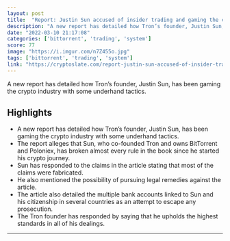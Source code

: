```yaml
---
layout: post
title:  "Report: Justin Sun accused of insider trading and gaming the crypto market system"
description: "A new report has detailed how Tron’s founder, Justin Sun, has been gaming the crypto industry with some underhand tactics."
date: "2022-03-10 21:17:08"
categories: ['bittorrent', 'trading', 'system']
score: 77
image: "https://i.imgur.com/n7Z455o.jpg"
tags: ['bittorrent', 'trading', 'system']
link: "https://cryptoslate.com/report-justin-sun-accused-of-insider-trading-and-gaming-the-crypto-market-system/?amp=1"
---
```


A new report has detailed how Tron’s founder, Justin Sun, has been gaming the crypto industry with some underhand tactics.

## Highlights

- A new report has detailed how Tron’s founder, Justin Sun, has been gaming the crypto industry with some underhand tactics.
- The report alleges that Sun, who co-founded Tron and owns BitTorrent and Poloniex, has broken almost every rule in the book since he started his crypto journey.
- Sun has responded to the claims in the article stating that most of the claims were fabricated.
- He also mentioned the possibility of pursuing legal remedies against the article.
- The article also detailed the multiple bank accounts linked to Sun and his citizenship in several countries as an attempt to escape any prosecution.
- The Tron founder has responded by saying that he upholds the highest standards in all of his dealings.

---
